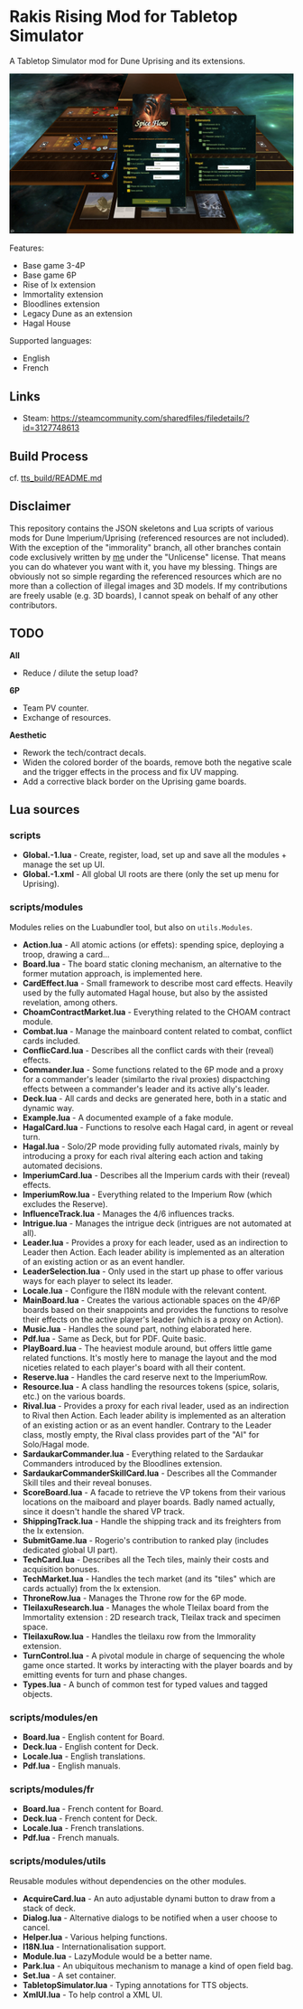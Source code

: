 # Rakis Rising Mod for Tabletop Simulator

A Tabletop Simulator mod for Dune Uprising and its extensions.

![Capture](captures/capture-1.jpg)

Features:

- Base game 3-4P
- Base game 6P
- Rise of Ix extension
- Immortality extension
- Bloodlines extension
- Legacy Dune as an extension
- Hagal House

Supported languages:

- English
- French

## Links

- Steam: https://steamcommunity.com/sharedfiles/filedetails/?id=3127748613

## Build Process

cf. [tts_build/README.md](tts_build/README.md)

## Disclaimer

This repository contains the JSON skeletons and Lua scripts of various mods for Dune Imperium/Uprising (referenced resources are not included). With the exception of the "immorality" branch, all other branches contain code exclusively written by [me](https://steamcommunity.com/profiles/76561197978597744/myworkshopfiles/?appid=286160) under the "Unlicense" license. That means you can do whatever you want with it, you have my blessing. Things are obviously not so simple regarding the referenced resources which are no more than a collection of illegal images and 3D models. If my contributions are freely usable (e.g. 3D boards), I cannot speak on behalf of any other contributors.

## TODO

__All__

- Reduce / dilute the setup load?

__6P__

- Team PV counter.
- Exchange of resources.

__Aesthetic__

- Rework the tech/contract decals.
- Widen the colored border of the boards, remove both the negative scale and the trigger effects in the process and fix UV mapping.
- Add a corrective black border on the Uprising game boards.

## Lua sources

### scripts

- __Global.-1.lua__ - Create, register, load, set up and save all the modules + manage the set up UI.
- __Global.-1.xml__ - All global UI roots are there (only the set up menu for Uprising).

### scripts/modules

Modules relies on the Luabundler tool, but also on `utils.Modules`.

- __Action.lua__ - All atomic actions (or effets): spending spice, deploying a troop, drawing a card...
- __Board.lua__ - The board static cloning mechanism, an alternative to the former mutation approach, is implemented here.
- __CardEffect.lua__ - Small framework to describe most card effects. Heavily used by the fully automated Hagal house, but also by the assisted revelation, among others.
- __ChoamContractMarket.lua__ - Everything related to the CHOAM contract module.
- __Combat.lua__ - Manage the mainboard content related to combat, conflict cards included.
- __ConflicCard.lua__ - Describes all the conflict cards with their (reveal) effects.
- __Commander.lua__ - Some functions related to the 6P mode and a proxy for a commander's leader (similarto the rival proxies) dispactching effects between a commander's leader and its active ally's leader.
- __Deck.lua__ - All cards and decks are generated here, both in a static and dynamic way.
- __Example.lua__ - A documented example of a fake module.
- __HagalCard.lua__ - Functions to resolve each Hagal card, in agent or reveal turn.
- __Hagal.lua__ - Solo/2P mode providing fully automated rivals, mainly by introducing a proxy for each rival altering each action and taking automated decisions.
- __ImperiumCard.lua__ - Describes all the Imperium cards with their (reveal) effects.
- __ImperiumRow.lua__ - Everything related to the Imperium Row (which excludes the Reserve).
- __InfluenceTrack.lua__ - Manages the 4/6 influences tracks.
- __Intrigue.lua__ - Manages the intrigue deck (intrigues are not automated at all).
- __Leader.lua__ - Provides a proxy for each leader, used as an indirection to Leader then Action. Each leader ability is implemented as an alteration of an existing action or as an event handler.
- __LeaderSelection.lua__ - Only used in the start up phase to offer various ways for each player to select its leader.
- __Locale.lua__ - Configure the I18N module with the relevant content.
- __MainBoard.lua__ - Creates the various actionable spaces on the 4P/6P boards based on their snappoints and provides the functions to resolve their effects on the active player's leader (which is a proxy on Action).
- __Music.lua__ - Handles the sound part, nothing elaborated here.
- __Pdf.lua__ - Same as Deck, but for PDF. Quite basic.
- __PlayBoard.lua__ - The heaviest module around, but offers little game related functions. It's mostly here to manage the layout and the mod niceties related to each player's board with all their content.
- __Reserve.lua__ - Handles the card reserve next to the ImperiumRow.
- __Resource.lua__ - A class handling the resources tokens (spice, solaris, etc.) on the various boards.
- __Rival.lua__ - Provides a proxy for each rival leader, used as an indirection to Rival then Action. Each leader ability is implemented as an alteration of an existing action or as an event handler. Contrary to the Leader class, mostly empty, the Rival class provides part of the "AI" for Solo/Hagal mode.
- __SardaukarCommander.lua__ - Everything related to the Sardaukar Commanders introduced by the Bloodlines extension.
- __SardaukarCommanderSkillCard.lua__ - Describes all the Commander Skill tiles and their reveal bonuses.
- __ScoreBoard.lua__ - A facade to retrieve the VP tokens from their various locations on the maiboard and player boards. Badly named actually, since it doesn't handle the shared VP track.
- __ShippingTrack.lua__ - Handle the shipping track and its freighters from the Ix extension.
- __SubmitGame.lua__ - Rogerio's contribution to ranked play (includes dedicated global UI part).
- __TechCard.lua__ - Describes all the Tech tiles, mainly their costs and acquisition bonuses.
- __TechMarket.lua__ - Handles the tech market (and its "tiles" which are cards actually) from the Ix extension.
- __ThroneRow.lua__ - Manages the Throne row for the 6P mode.
- __TleilaxuResearch.lua__ - Manages the whole Tleilax board from the Immortality extension : 2D research track, Tleilax track and specimen space.
- __TleilaxuRow.lua__ - Handles the tleilaxu row from the Immorality extension.
- __TurnControl.lua__ - A pivotal module in charge of sequencing the whole game once started. It works by interacting with the player boards and by emitting events for turn and phase changes.
- __Types.lua__ - A bunch of common test for typed values and tagged objects.

### scripts/modules/en

- __Board.lua__ - English content for Board.
- __Deck.lua__ - English content for Deck.
- __Locale.lua__ - English translations.
- __Pdf.lua__ - English manuals.

### scripts/modules/fr

- __Board.lua__ - French content for Board.
- __Deck.lua__ - French content for Deck.
- __Locale.lua__ - French translations.
- __Pdf.lua__ - French manuals.

### scripts/modules/utils

Reusable modules without dependencies on the other modules.

- __AcquireCard.lua__ - An auto adjustable dynami button to draw from a stack of deck.
- __Dialog.lua__ - Alternative dialogs to be notified when a user choose to cancel.
- __Helper.lua__ - Various helping functions.
- __I18N.lua__ - Internationalisation support.
- __Module.lua__ - LazyModule would be a better name.
- __Park.lua__ - An ubiquitous mechanism to manage a kind of open field bag.
- __Set.lua__ - A set container.
- __TabletopSimulator.lua__ - Typing annotations for TTS objects.
- __XmlUI.lua__ - To help control a XML UI.
